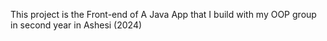 This project is the Front-end of A Java App that I build with my  OOP group in second year in Ashesi (2024)
